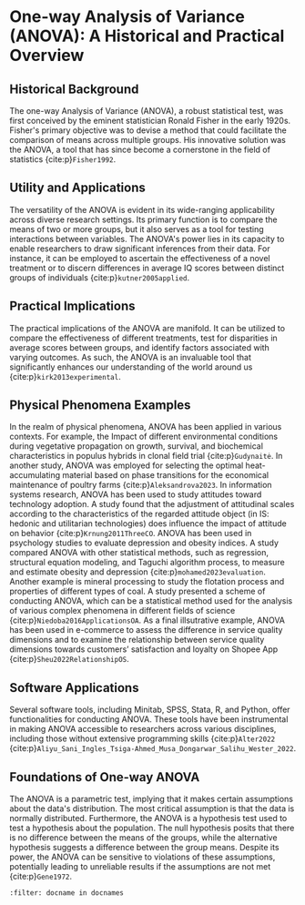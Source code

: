 # One-way Analysis of Variance (ANOVA): A Historical and Practical Overview

## Historical Background
The one-way Analysis of Variance (ANOVA), a robust statistical test, was first conceived by the eminent statistician Ronald Fisher in the early 1920s. Fisher's primary objective was to devise a method that could facilitate the comparison of means across multiple groups. His innovative solution was the ANOVA, a tool that has since become a cornerstone in the field of statistics {cite:p}`Fisher1992`.

## Utility and Applications
The versatility of the ANOVA is evident in its wide-ranging applicability across diverse research settings. Its primary function is to compare the means of two or more groups, but it also serves as a tool for testing interactions between variables. The ANOVA's power lies in its capacity to enable researchers to draw significant inferences from their data. For instance, it can be employed to ascertain the effectiveness of a novel treatment or to discern differences in average IQ scores between distinct groups of individuals {cite:p}`kutner2005applied`.

## Practical Implications
The practical implications of the ANOVA are manifold. It can be utilized to compare the effectiveness of different treatments, test for disparities in average scores between groups, and identify factors associated with varying outcomes. As such, the ANOVA is an invaluable tool that significantly enhances our understanding of the world around us {cite:p}`kirk2013experimental`. 

## Physical Phenomena Examples
In the realm of physical phenomena, ANOVA has been applied in various contexts. For example, the Impact of different environmental conditions during vegetative propagation on growth, survival, and biochemical characteristics in populus hybrids in clonal field trial {cite:p}`Gudynaitė`.  In another study, ANOVA was employed for selecting the optimal heat-accumulating material based on phase transitions for the economical maintenance of poultry farms {cite:p}`Aleksandrova2023`. In information systems research, ANOVA has been used to study attitudes toward technology adoption. A study found that the adjustment of attitudinal scales according to the characteristics of the regarded attitude object (in IS: hedonic and utilitarian technologies) does influence the impact of attitude on behavior {cite:p}`Krnung2011ThreeCO`. ANOVA has been used in psychology studies to evaluate depression and obesity indices. A study compared ANOVA with other statistical methods, such as regression, structural equation modeling, and Taguchi algorithm process, to measure and estimate obesity and depression {cite:p}`mohamed2023evaluation`. Another example is mineral processing to study the flotation process and properties of different types of coal. A study presented a scheme of conducting ANOVA, which can be a statistical method used for the analysis of various complex phenomena in different fields of science {cite:p}`Niedoba2016ApplicationsOA`. As a final illsutrative example, ANOVA has been used in e-commerce to assess the difference in service quality dimensions and to examine the relationship between service quality dimensions towards customers’ satisfaction and loyalty on Shopee App {cite:p}`Sheu2022RelationshipOS`. 

## Software Applications
Several software tools, including Minitab, SPSS, Stata, R, and Python, offer functionalities for conducting ANOVA. These tools have been instrumental in making ANOVA accessible to researchers across various disciplines, including those without extensive programming skills {cite:p}`Alter2022` {cite:p}`Aliyu_Sani_Ingles_Tsiga-Ahmed_Musa_Dongarwar_Salihu_Wester_2022`.

## Foundations of One-way ANOVA
The ANOVA is a parametric test, implying that it makes certain assumptions about the data's distribution. The most critical assumption is that the data is normally distributed. Furthermore, the ANOVA is a hypothesis test used to test a hypothesis about the population. The null hypothesis posits that there is no difference between the means of the groups, while the alternative hypothesis suggests a difference between the group means. Despite its power, the ANOVA can be sensitive to violations of these assumptions, potentially leading to unreliable results if the assumptions are not met {cite:p}`Gene1972`.

```{bibliography}
:filter: docname in docnames
```

